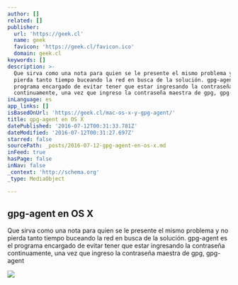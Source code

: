 ```yaml
---
author: []
related: []
publisher:
  url: 'https://geek.cl'
  name: geek
  favicon: 'https://geek.cl/favicon.ico'
  domain: geek.cl
keywords: []
description: >-
  Que sirva como una nota para quien se le presente el mismo problema y no
  pierda tanto tiempo buceando la red en busca de la solución. gpg-agent es el
  programa encargado de evitar tener que estar ingresando la contraseña
  continuamente, una vez que ingreso la contraseña maestra de gpg, gpg-agent
inLanguage: es
app_links: []
isBasedOnUrl: 'https://geek.cl/mac-os-x-y-gpg-agent/'
title: gpg-agent en OS X
datePublished: '2016-07-12T00:31:33.781Z'
dateModified: '2016-07-12T00:31:27.697Z'
starred: false
sourcePath: _posts/2016-07-12-gpg-agent-en-os-x.md
inFeed: true
hasPage: false
inNav: false
_context: 'http://schema.org'
_type: MediaObject

---
```

<article style=""><h1>gpg-agent en OS X</h1><p>Que sirva como una nota para quien se le presente el mismo problema y no pierda tanto tiempo buceando la red en busca de la solución. gpg-agent es el programa encargado de evitar tener que estar ingresando la contraseña continuamente, una vez que ingreso la contraseña maestra de gpg, gpg-agent</p><img src="https://geek.cl/content/images/2014/12/logo-gnupg.png" /></article>